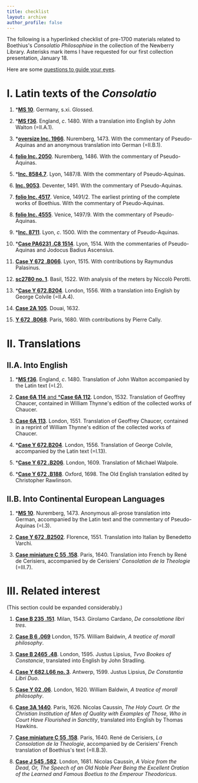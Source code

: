 ```yaml
---
title: checklist
layout: archive
author_profile: false
---
```


The following is a hyperlinked checklist of pre-1700 materials related to Boethius's *Consolatio Philosophiae* in the collection of the Newberry Library. 
Asterisks mark items I have requested for our first collection presentation, January 18.

Here are some [questions to guide your eyes](boethius2019/collection-questions).

# I. Latin texts of the *Consolatio*

1. \*[**MS 10**](https://webvoyage.carli.illinois.edu/nby/cgi-bin/Pwebrecon.cgi?DB=local&v1=1&BBRecID=864601). 
Germany, s.xi.
Glossed.

2. \*[**MS f36**](https://webvoyage.carli.illinois.edu/nby/cgi-bin/Pwebrecon.cgi?DB=local&v1=1&BBRecID=871030). 
England, *c*. 1480.
With a translation into English by John Walton (=II.A.1).

3. \*[**oversize Inc. 1966**](https://vufind.carli.illinois.edu/all/vf-nby/Record/8469854). 
Nuremberg, 1473.
With the commentary of Pseudo-Aquinas and an anonymous translation into German (=II.B.1).

4. [**folio Inc. 2050**](https://vufind.carli.illinois.edu/vf-nby/Record/nby_247587). 
Nuremberg, 1486.
With the commentary of Pseudo-Aquinas.

5. \*[**Inc. 8584.7**](https://vufind.carli.illinois.edu/vf-nby/Record/nby_247593). 
Lyon, 1487/8.
With the commentary of Pseudo-Aquinas.

6. [**Inc. 9053**](https://vufind.carli.illinois.edu/vf-nby/Record/nby_247599). 
Deventer, 1491.
With the commentary of Pseudo-Aquinas.

7. [**folio Inc. 4517**](https://vufind.carli.illinois.edu/vf-nby/Record/nby_247524). 
Venice, 1491/2.
The earliest printing of the complete works of Boethius.
With the commentary of Pseudo-Aquinas.

8. [**folio Inc. 4555**](https://vufind.carli.illinois.edu/vf-nby/Record/nby_396643). 
Venice, 1497/9.
With the commentary of Pseudo-Aquinas.

9. \*[**Inc. 8711**](https://vufind.carli.illinois.edu/vf-nby/Record/nby_279133). 
Lyon, *c*. 1500.
With the commentary of Pseudo-Aquinas.

10. \*[**Case PA6231 .C8 1514**](https://vufind.carli.illinois.edu/vf-nby/Record/nby_709740). 
Lyon, 1514.
With the commentaries of Pseudo-Aquinas and Jodocus Badius Ascensius.

11. [**Case Y 672 .B066**](https://vufind.carli.illinois.edu/vf-nby/Record/nby_247609). 
Lyon, 1515.
With contributions by Raymundus Palasinus. 

12. [**sc2780 no. 1**](https://vufind.carli.illinois.edu/vf-nby/Record/nby_437181). 
Basil, 1522.
With analysis of the meters by Niccolò Perotti.

4. \*[**Case Y 672.B204**](https://vufind.carli.illinois.edu/vf-nby/Record/nby_247829/Holdings).
London, 1556.
With a translation into English by George Colvile (=II.A.4). 

13. [**Case 2A 105**](https://vufind.carli.illinois.edu/vf-nby/Record/nby_247736).
Douai, 1632.

14. [**Y 672 .B068**](https://vufind.carli.illinois.edu/vf-nby/Record/nby_247741).
Paris, 1680. 
With contributions by Pierre Cally.

# II. Translations
## II.A. Into English

1. \*[**MS f36**](https://webvoyage.carli.illinois.edu/nby/cgi-bin/Pwebrecon.cgi?DB=local&v1=1&BBRecID=871030). 
England, *c*. 1480.
Translation of John Walton accompanied by the Latin text (=I.2).

2. [**Case 6A 114** and \***Case 6A 112**](https://webvoyage.carli.illinois.edu/nby/cgi-bin/Pwebrecon.cgi?DB=local&v1=1&BBRecID=290763).
London, 1532.
Translation of Geoffrey Chaucer, contained in William Thynne's edition of the collected works of Chaucer.

3. [**Case 6A 113**](https://webvoyage.carli.illinois.edu/nby/cgi-bin/Pwebrecon.cgi?DB=local&v1=1&BBRecID=651293).
London, 1551.
Translation of Geoffrey Chaucer, contained in a reprint of William Thynne's edition of the collected works of Chaucer. 

4. \*[**Case Y 672.B204**](https://vufind.carli.illinois.edu/vf-nby/Record/nby_247829/Holdings).
London, 1556.
Translation of George Colvile, accompanied by the Latin text (=I.13). 

5. \*[**Case Y 672 .B206**](https://webvoyage.carli.illinois.edu/nby/cgi-bin/Pwebrecon.cgi?DB=local&v1=1&BBRecID=247831).
London, 1609. 
Translation of Michael Walpole. 

6. \*[**Case Y 672 .B188**](https://vufind.carli.illinois.edu/vf-nby/Record/nby_73716).
Oxford, 1698.
The Old English translation edited by Christopher Rawlinson.

## II.B. Into Continental European Languages

1. \*[**MS 10**](https://webvoyage.carli.illinois.edu/nby/cgi-bin/Pwebrecon.cgi?DB=local&v1=1&BBRecID=864601). 
Nuremberg, 1473.
Anonymous all-prose translation into German, accompanied by the Latin text and the commentary of Pseudo-Aquinas (=I.3).

2. [**Case Y 672 .B2502**](https://webvoyage.carli.illinois.edu/nby/cgi-bin/Pwebrecon.cgi?DB=local&v1=1&BBRecID=247895).
Florence, 1551. 
Translation into Italian by Benedetto Varchi. 

3. [**Case miniature C 55 .158**](https://webvoyage.carli.illinois.edu/nby/cgi-bin/Pwebrecon.cgi?DB=local&v1=1&BBRecID=247892).
Paris, 1640. 
Translation into French by René de Cerisiers, accompanied by de Cerisiers' *Consolation de la Theologie* (=III.7). 

# III. Related interest
(This section could be expanded considerably.)

1. [**Case B 235 .151**](https://vufind.carli.illinois.edu/vf-nby/Record/nby_279706).
Milan, 1543.
Girolamo Cardano, 
*De consolatione libri tres*. 

1. [**Case B 6 .069**](https://webvoyage.carli.illinois.edu/nby/cgi-bin/Pwebrecon.cgi?DB=local&v1=1&BBRecID=213004)
London, 1575.
William Baldwin, 
*A treatice of morall philosophy*.

1. [**Case B 2465 .48**](https://webvoyage.carli.illinois.edu/nby/cgi-bin/Pwebrecon.cgi?DB=local&v1=1&BBRecID=507646).
London, 1595. 
Justus Lipsius, 
*Tvvo Bookes of Constancie*, translated into English by John Stradling. 

2. [**Case Y 682.L66 no. 3**](https://webvoyage.carli.illinois.edu/nby/cgi-bin/Pwebrecon.cgi?DB=local&v1=1&BBRecID=506866).
Antwerp, 1599. 
Justus Lipsius, 
*De Constantia Libri Duo*. 

3. [**Case Y 02 .06**](https://webvoyage.carli.illinois.edu/nby/cgi-bin/Pwebrecon.cgi?DB=local&v1=1&BBRecID=213009).
London, 1620.
William Baldwin, 
*A treatice of morall philosophy*.

3. [**Case 3A 1440**](https://webvoyage.carli.illinois.edu/nby/cgi-bin/Pwebrecon.cgi?DB=local&v1=1&BBRecID=286640).
Paris, 1626. 
Nicolas Caussin, 
*The Holy Court. Or the Christian Institution of Men of Quality with Examples of Those, Who in Court Have Flourished in Sanctity*, translated into English by Thomas Hawkins. 

4. [**Case miniature C 55 .158**](https://webvoyage.carli.illinois.edu/nby/cgi-bin/Pwebrecon.cgi?DB=local&v1=1&BBRecID=247892).
Paris, 1640.
René de Cerisiers, 
*La Consolation de la Theologie*, accompanied by de Cerisiers' French translation of Boethius's text (=II.B.3). 

4. [**Case J 545 .582**](https://vufind.carli.illinois.edu/vf-nby/Record/nby_248538).
London, 1681.
Nicolas Caussin,
*A Voice from the Dead, Or, The Speech of an Old Noble Peer Being the Excellent Oration of the Learned and Famous Boetius to the Emperour Theodoricus*.